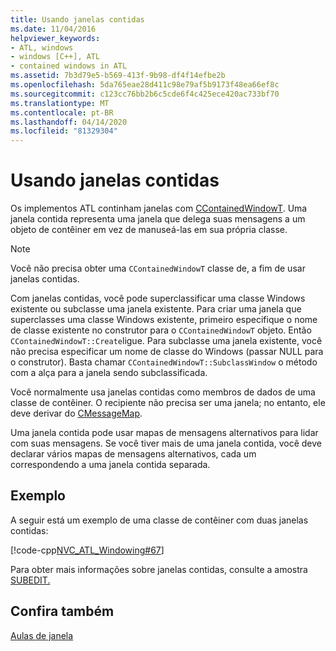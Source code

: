 ```yaml
---
title: Usando janelas contidas
ms.date: 11/04/2016
helpviewer_keywords:
- ATL, windows
- windows [C++], ATL
- contained windows in ATL
ms.assetid: 7b3d79e5-b569-413f-9b98-df4f14efbe2b
ms.openlocfilehash: 5da765eae28d411c98e79af5b9173f48ea66ef8c
ms.sourcegitcommit: c123cc76bb2b6c5cde6f4c425ece420ac733bf70
ms.translationtype: MT
ms.contentlocale: pt-BR
ms.lasthandoff: 04/14/2020
ms.locfileid: "81329304"
---
```

# <a name="using-contained-windows"></a>Usando janelas contidas

Os implementos ATL continham janelas com [CContainedWindowT](../atl/reference/ccontainedwindowt-class.md). Uma janela contida representa uma janela que delega suas mensagens a um objeto de contêiner em vez de manuseá-las em sua própria classe.

> [!NOTE]
> Você não precisa obter uma `CContainedWindowT` classe de, a fim de usar janelas contidas.

Com janelas contidas, você pode superclassificar uma classe Windows existente ou subclasse uma janela existente. Para criar uma janela que superclasses uma classe Windows existente, primeiro especifique o nome de classe existente no construtor para o `CContainedWindowT` objeto. Então `CContainedWindowT::Create`ligue. Para subclasse uma janela existente, você não precisa especificar um nome de classe do Windows (passar NULL para o construtor). Basta chamar `CContainedWindowT::SubclassWindow` o método com a alça para a janela sendo subclassificada.

Você normalmente usa janelas contidas como membros de dados de uma classe de contêiner. O recipiente não precisa ser uma janela; no entanto, ele deve derivar do [CMessageMap](../atl/reference/cmessagemap-class.md).

Uma janela contida pode usar mapas de mensagens alternativos para lidar com suas mensagens. Se você tiver mais de uma janela contida, você deve declarar vários mapas de mensagens alternativos, cada um correspondendo a uma janela contida separada.

## <a name="example"></a>Exemplo

A seguir está um exemplo de uma classe de contêiner com duas janelas contidas:

[!code-cpp[NVC_ATL_Windowing#67](../atl/codesnippet/cpp/using-contained-windows_1.h)]

Para obter mais informações sobre janelas contidas, consulte a amostra [SUBEDIT.](https://github.com/Microsoft/VCSamples/tree/master/VC2008Samples/ATL/Controls/SubEdit)

## <a name="see-also"></a>Confira também

[Aulas de janela](../atl/atl-window-classes.md)
